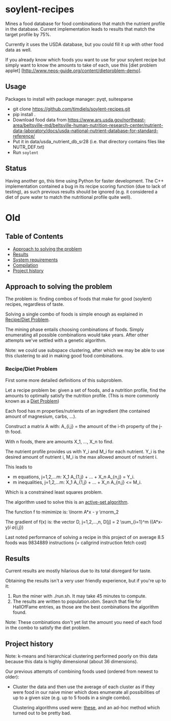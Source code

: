 # soylent-recipes

Mines a food database for food combinations that match the nutrient
profile in the database. Current implementation leads to results that match the
target profile by 75%.

Currently it uses the USDA database, but you could fill it up with other food
data as well.

If you already know which foods you want to use for your soylent recipe but
simply want to know the amounts to take of each, use this
[diet problem applet] [http://www.neos-guide.org/content/dietproblem-demo].

## Usage

Packages to install with package manager: pyqt, suitesparse

- git clone https://github.com/timdiels/soylent-recipes.git
- pip install .
- Download food data from https://www.ars.usda.gov/northeast-area/beltsville-md/beltsville-human-nutrition-research-center/nutrient-data-laboratory/docs/usda-national-nutrient-database-for-standard-reference/
- Put it in data/usda_nutrient_db_sr28 (i.e. that directory contains files like NUTR_DEF.txt)
- Run `soylent`

## Status

Having another go, this time using Python for faster development. The C++ implementation contained a bug in its recipe scoring function (due to lack of testing), as such previous results should be ignored (e.g. it considered a diet of pure water to match the nutritional profile quite well).

# Old

## Table of Contents

* [Approach to solving the problem](#approach-to-solving-the-problem)
* [Results](#results)
* [System requirements](#system-requirements)
* [Compilation](#compilation)
* [Project history](#project-history)

## Approach to solving the problem

The problem is: finding combos of foods that make for good (soylent) recipes,
regardless of taste.

Solving a single combo of foods is simple enough as explained in [Recipe/Diet
Problem](#recipe-diet-problem).

The mining phase entails choosing combinations of foods. Simply enumerating all
possible combinations would take years. After other attempts we've settled with
a genetic algorithm.

Note: we could use subspace clustering, after which we may be
able to use this clustering to aid in making good food combinations.


###  Recipe/Diet Problem

First some more detailed definitions of this subproblem.

Let a recipe problem be: given a set of foods, and a nutrition profile, find
the amounts to optimally satisfy the nutrition profile. (This is more commonly known as a
[Diet Problem](http://www.neos-guide.org/content/diet-problem))

Each food has m properties/nutrients of an ingredient (the contained amount of magnesium, carbs, ...).

Construct a matrix A with: A_{i,j} = the amount of the i-th property of the j-th food.

With n foods, there are amounts X_1, ..., X_n to find.

The nutrient profile provides us with Y_i and M_i for each nutrient. Y_i is the desired amount of nutrient i, M_i is the max allowed amount of nutrient i.

This leads to
- m equations, j=1,2,...m: X_1 A_{1,j} + ... + X_n A_{n,j} = Y_i. 
- m inequalities, j=1,2,...m: X_1 A_{1,j} + ... + X_n A_{n,j} <= M_i. 

Which is a constrained least squares problem.

The algorithm used to solve this is an [active-set algorithm](http://www.alglib.net/optimization/boundandlinearlyconstrained.php#header1).

The function f to mimimize is: \lnorm A\*x - y \rnorm_2

The gradient of f(x) is: the vector D, j=1,2,...,n, D[j] =  2 \sum_{i=1}^m ((A\*x-y)_i a_{i,j})

Last noted performance of solving a recipe in this project of on average 8.5 foods was 9834889 instructions (= callgrind instruction fetch cost)


## Results

Current results are mostly hilarious due to its total disregard for taste.

Obtaining the results isn't a very user friendly experience, but if you're up to it:

1. Run the miner with ./run.sh. It may take 45 minutes to compute.
2. The results are written to population.obm. Search that file for HallOfFame
   entries, as those are the best combinations the algorithm found.

Note: These combinations don't yet list the amount you need of each food in the
combo to satisfy the diet problem.


## Project history

Note: k-means and hierarchical clustering performed poorly on this data because
this data is highly dimensional (about 36 dimensions). 

Our previous attempts of combining foods used (ordered from newest to older):

- Cluster the data and then use the average of each cluster as if they were
  food in our naive miner which does enumerate all possibilities of up to a
  given size (e.g.  up to 5 foods in a single combo).

  Clustering algorithms used were: [these](http://www.alglib.net/dataanalysis/clustering.php),
  and an ad-hoc method which turned out to be pretty bad.

